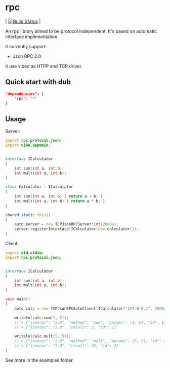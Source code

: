 rpc
===

| [![Build Status](https://api.travis-ci.org/boolangery/d-rpc.svg?branch=master)](https://api.travis-ci.org/boolangery/d-rpc) |

An rpc library aimed to be protocol independent. It's based on automatic interface implementation.

It currently support:

* Json RPC 2.0

It use vibed as HTPP and TCP driver.

Quick start with dub
----------------------

```json
"dependencies": {
	"rpc": "*"
}
```


Usage
-----

Server:

```d
import rpc.protocol.json;
import vibe.appmain;


interface ICalculator
{
	int sum(int a, int b);
	int mult(int a, int b);
}

class Calculator : ICalculator
{
	int sum(int a, int b) { return a + b; }
	int mult(int a, int b) { return a * b; }
}

shared static this()
{
	auto server = new TCPJsonRPCServer!int(2000u);
	server.registerInterface!ICalculator(new Calculator());
}
```

Client:

```d
import std.stdio;
import rpc.protocol.json;


interface ICalculator
{
	int sum(int a, int b);
	int mult(int a, int b);
}

void main()
{
	auto calc = new TCPJsonRPCAutoClient!ICalculator("127.0.0.1", 2000u);

	writeln(calc.sum(1, 2));
	// > {"jsonrpc": "2.0", "method": "sum", "params": [1, 2], "id": 1}
	// < {"jsonrpc": "2.0", "result": 3, "id": 1}

	writeln(calc.mult(5, 5));
	// > {"jsonrpc": "2.0", "method": "mult", "params": [5, 5], "id": 2}
	// < {"jsonrpc": "2.0", "result": 25, "id": 2}
}
```

See more in the examples folder.
